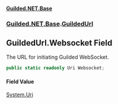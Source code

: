 
#### [Guilded.NET.Base](index 'index')
### [Guilded.NET.Base](index#Guilded_NET_Base 'Guilded.NET.Base').[GuildedUrl](GuildedUrl 'Guilded.NET.Base.GuildedUrl')
## GuildedUrl.Websocket Field
The URL for initiating Guilded WebSocket.  
```csharp
public static readonly Uri Websocket;
```

#### Field Value
[System.Uri](https://docs.microsoft.com/en-us/dotnet/api/System.Uri 'System.Uri')
